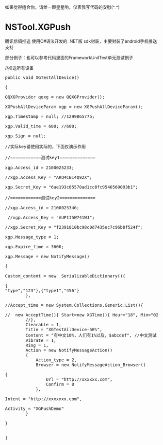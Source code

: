 如果觉得适合你，请给一颗星星哟，仅表我写代码的安慰(^_^)

# NSTool.XGPush
腾讯信鸽推送 使用C#语法开发的 .NET版 sdk封装，主要封装了android手机推送支持

部分例子：也可以参考代码里面的FrameworkUnitTest单元测试例子

//推送所有设备
<pre>
public void XGTestAllDevice()

{
    
QQXGProvider qqxg = new QQXGProvider();
    
XGPushAllDeviceParam xgp = new XGPushAllDeviceParam();
    
xgp.Timestamp = null; //1299865775;
    
xgp.Valid_time = 600; //600;
    
xgp.Sign = null;
    
//实际key请使用实际的，下面仅演示作用
    
//============测试key1==============
    
xgp.Access_id = 2100025233;
    
//xgp.Access_Key = "ARQ4CB14Q92X";
    
xgp.Secret_Key = "6ae193c85570ad1cc8fc9540560093b1";
    
//============测试key2==============
    
//xgp.Access_id = 2100025346;
   
 //xgp.Access_Key = "AUP1I5W741WJ";
    
//xgp.Secret_Key = "f2391810bc98c0d7435ec7c96b8f524f";
    
xgp.Message_type = 1;
    
xgp.Expire_time = 3600;
    
xgp.Message = new NotifyMessage()
    
{
        
Custom_content = new  SerializableDictionary<string,string>(){

{
"type","123"},{"type1","456"}
        },
        
//Accept_time = new System.Collections.Generic.List<AcceptTime>(){
        
//  new AcceptTime(){ Start=new XGTime(){ Hour="18", Min="02"}, End=new XGTime(){ Hour="18", Min="30"}}
        //},
        Clearable = 1,
        Title = "XGTestAllDevice-50%",
        Content = "有中文10%，人们有1%以及，$abcdef", //中文测试
        Vibrate = 1,
        Ring = 1,
        Action = new NotifyMessageAction()
        {
            Action_type = 2,
            Browser = new NotifyMessageAction_Browser()
            
{
                Url = "http://xxxxxx.com",
                Confirm = 0
            },
            
Intent = "http://xxxxxxx.com",
            
Activity = "XGPushDemo"
        }
    
}


}
</pre>
